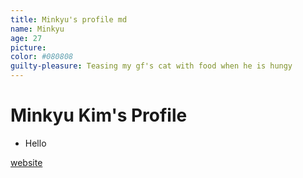 ```yaml
---
title: Minkyu's profile md
name: Minkyu
age: 27 
picture: 
color: #080808
guilty-pleasure: Teasing my gf's cat with food when he is hungy
---
```


# Minkyu Kim's Profile
- Hello

[website](http://allkustom.net)
